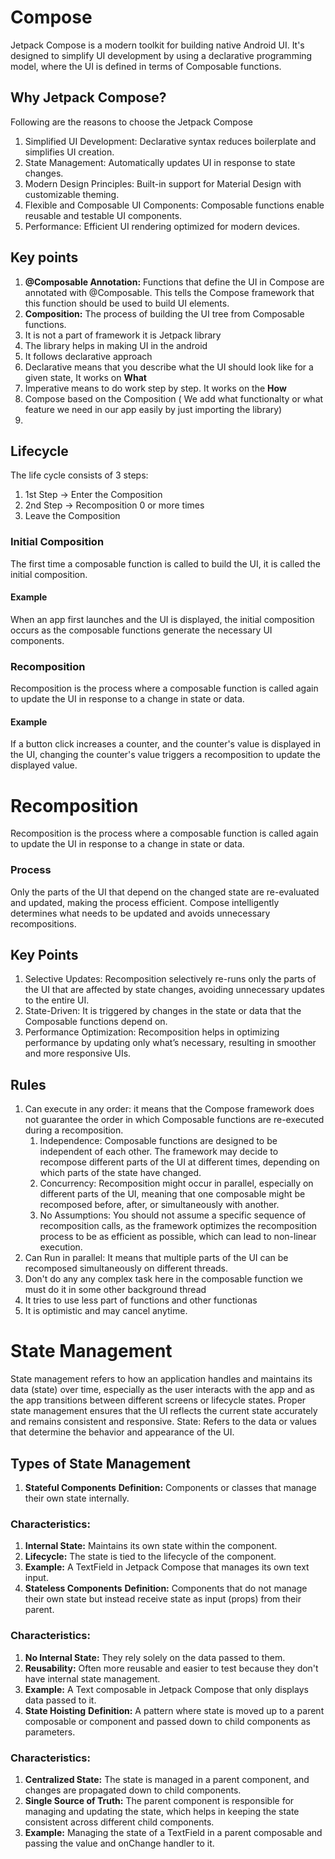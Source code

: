 # Compose
Jetpack Compose is a modern toolkit for building native Android UI. It's designed to simplify UI development by using a declarative programming model, where the UI is defined in terms of Composable functions.
## Why Jetpack Compose?
Following are the reasons to choose the Jetpack Compose
  1) Simplified UI Development: Declarative syntax reduces boilerplate and simplifies UI creation.
  2) State Management: Automatically updates UI in response to state changes.
  3) Modern Design Principles: Built-in support for Material Design with customizable theming.
  4) Flexible and Composable UI Components: Composable functions enable reusable and testable UI components.
  5) Performance: Efficient UI rendering optimized for modern devices.
## Key points
  1) **@Composable Annotation:** Functions that define the UI in Compose are annotated with @Composable. This tells the Compose framework that this function should be used to build UI elements.
  2) **Composition:** The process of building the UI tree from Composable functions.
  3) It is not a part of framework it is Jetpack library
  4) The library helps in making UI in the android
  5) It follows declarative approach
  6) Declarative means that you describe what the UI should look like for a given state, It works on **What**
  7) Imperative means to do work step by step. It works on the **How**
  8) Compose based on the Composition ( We add what functionalty or what feature we need in our app easily by just importing the library)
  9) 
## Lifecycle
The life cycle consists of 3 steps:
1) 1st Step -> Enter the Composition
2) 2nd Step -> Recomposition 0 or more times
3) Leave the Composition
### Initial Composition
The first time a composable function is called to build the UI, it is called the initial composition.
#### Example
When an app first launches and the UI is displayed, the initial composition occurs as the composable functions generate the necessary UI components.
### Recomposition
Recomposition is the process where a composable function is called again to update the UI in response to a change in state or data.
#### Example
If a button click increases a counter, and the counter's value is displayed in the UI, changing the counter's value triggers a recomposition to update the displayed value.

# Recomposition
Recomposition is the process where a composable function is called again to update the UI in response to a change in state or data.
### Process 
Only the parts of the UI that depend on the changed state are re-evaluated and updated, making the process efficient. Compose intelligently determines what needs to be updated and avoids unnecessary recompositions.
## Key Points
1) Selective Updates: Recomposition selectively re-runs only the parts of the UI that are affected by state changes, avoiding unnecessary updates to the entire UI.
2) State-Driven: It is triggered by changes in the state or data that the Composable functions depend on.
3) Performance Optimization: Recomposition helps in optimizing performance by updating only what’s necessary, resulting in smoother and more responsive UIs.
## Rules
1) Can execute in any order: it means that the Compose framework does not guarantee the order in which Composable functions are re-executed during a recomposition.
     1) Independence: Composable functions are designed to be independent of each other. The framework may decide to recompose different parts of the UI at different times, depending on which parts of the state have changed.
     2) Concurrency: Recomposition might occur in parallel, especially on different parts of the UI, meaning that one composable might be recomposed before, after, or simultaneously with another.
     3) No Assumptions: You should not assume a specific sequence of recomposition calls, as the framework optimizes the recomposition process to be as efficient as possible, which can lead to non-linear execution.
2) Can Run in parallel: It means that multiple parts of the UI can be recomposed simultaneously on different threads.
3) Don't do any any complex task here in the composable function we must do it in some other background thread
4) It tries to use less part of functions and other functionas
5) It is optimistic and may cancel anytime.

# State Management
State management refers to how an application handles and maintains its data (state) over time, especially as the user interacts with the app and as the app transitions between different screens or lifecycle states. Proper state management ensures that the UI reflects the current state accurately and remains consistent and responsive.
State: Refers to the data or values that determine the behavior and appearance of the UI.
## Types of State Management
1) **Stateful Components**
**Definition:** Components or classes that manage their own state internally.
### Characteristics:
  1) **Internal State:** Maintains its own state within the component.
  2) **Lifecycle:** The state is tied to the lifecycle of the component.
  3) **Example:** A TextField in Jetpack Compose that manages its own text input.
2) **Stateless Components**
**Definition:** Components that do not manage their own state but instead receive state as input (props) from their parent.
### Characteristics:
  1) **No Internal State:** They rely solely on the data passed to them.
  2) **Reusability:** Often more reusable and easier to test because they don't have internal state management.
  3) **Example:** A Text composable in Jetpack Compose that only displays data passed to it.
3) **State Hoisting**
**Definition:** A pattern where state is moved up to a parent composable or component and passed down to child components as parameters.
### Characteristics:
  1) **Centralized State:** The state is managed in a parent component, and changes are propagated down to child components.
  2) **Single Source of Truth:** The parent component is responsible for managing and updating the state, which helps in keeping the state consistent across different child components.
  3) **Example:** Managing the state of a TextField in a parent composable and passing the value and onChange handler to it.
